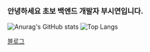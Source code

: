 ### 안녕하세요 초보 백엔드 개발자 부시연입니다.
![Anurag's GitHub stats](https://github-readme-stats-bice-five-10.vercel.app/api?username=SybooSyboo782&show_icons=true&theme=cobalt) ![Top Langs](https://github-readme-stats-bice-five-10.vercel.app/api/top-langs/?username=SybooSyboo782&layout=compact&theme=cobalt) 

[블로그](https://syboosyboo.tistory.com)

<!--
**SybooSyboo782/SybooSyboo782** is a ✨ _special_ ✨ repository because its `README.md` (this file) appears on your GitHub profile.

Here are some ideas to get you started:

- 🔭 I’m currently working on ...
- 🌱 I’m currently learning ...
- 👯 I’m looking to collaborate on ...
- 🤔 I’m looking for help with ...
- 💬 Ask me about ...
- 📫 How to reach me: ...
- 😄 Pronouns: ...
- ⚡ Fun fact: ...
-->
